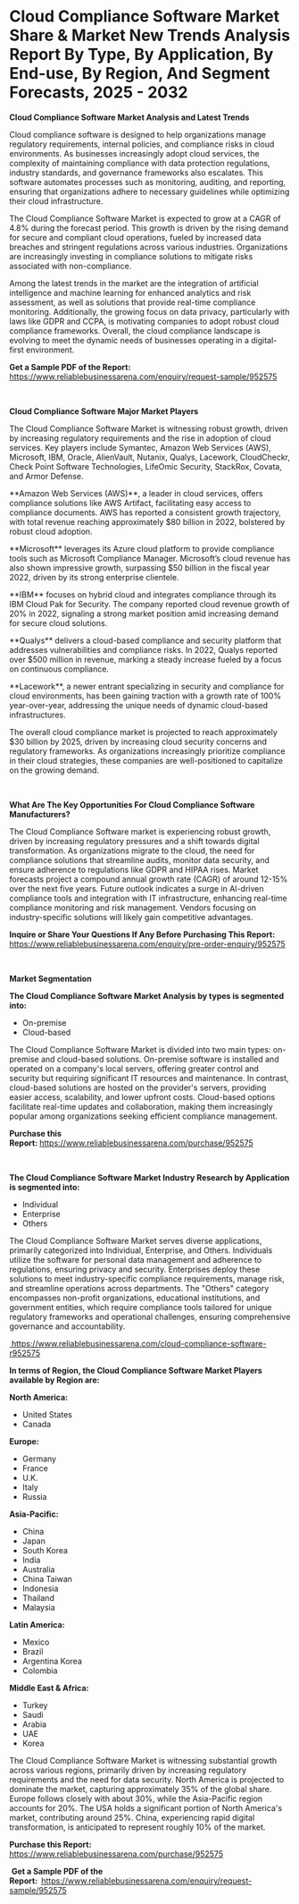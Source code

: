 <p><h1>Cloud Compliance Software Market Share & Market New Trends Analysis Report By Type, By Application, By End-use, By Region, And Segment Forecasts, 2025 - 2032</h1></p><p><strong>Cloud Compliance Software Market Analysis and Latest Trends</strong></p>
<p><p>Cloud compliance software is designed to help organizations manage regulatory requirements, internal policies, and compliance risks in cloud environments. As businesses increasingly adopt cloud services, the complexity of maintaining compliance with data protection regulations, industry standards, and governance frameworks also escalates. This software automates processes such as monitoring, auditing, and reporting, ensuring that organizations adhere to necessary guidelines while optimizing their cloud infrastructure.</p><p>The Cloud Compliance Software Market is expected to grow at a CAGR of 4.8% during the forecast period. This growth is driven by the rising demand for secure and compliant cloud operations, fueled by increased data breaches and stringent regulations across various industries. Organizations are increasingly investing in compliance solutions to mitigate risks associated with non-compliance.</p><p>Among the latest trends in the market are the integration of artificial intelligence and machine learning for enhanced analytics and risk assessment, as well as solutions that provide real-time compliance monitoring. Additionally, the growing focus on data privacy, particularly with laws like GDPR and CCPA, is motivating companies to adopt robust cloud compliance frameworks. Overall, the cloud compliance landscape is evolving to meet the dynamic needs of businesses operating in a digital-first environment.</p></p>
<p><strong>Get a Sample PDF of the Report:&nbsp;</strong> <a href="https://www.reliablebusinessarena.com/enquiry/request-sample/952575?utm_campaign=2396&utm_medium=2&utm_source=Github&utm_content=ia&utm_term=18042025&utm_id=cloud-compliance-software">https://www.reliablebusinessarena.com/enquiry/request-sample/952575</a></p>
<p>&nbsp;</p>
<p><strong>Cloud Compliance Software Major Market Players</strong></p>
<p><p>The Cloud Compliance Software Market is witnessing robust growth, driven by increasing regulatory requirements and the rise in adoption of cloud services. Key players include Symantec, Amazon Web Services (AWS), Microsoft, IBM, Oracle, AlienVault, Nutanix, Qualys, Lacework, CloudCheckr, Check Point Software Technologies, LifeOmic Security, StackRox, Covata, and Armor Defense.</p><p>**Amazon Web Services (AWS)**, a leader in cloud services, offers compliance solutions like AWS Artifact, facilitating easy access to compliance documents. AWS has reported a consistent growth trajectory, with total revenue reaching approximately $80 billion in 2022, bolstered by robust cloud adoption.</p><p>**Microsoft** leverages its Azure cloud platform to provide compliance tools such as Microsoft Compliance Manager. Microsoft’s cloud revenue has also shown impressive growth, surpassing $50 billion in the fiscal year 2022, driven by its strong enterprise clientele.</p><p>**IBM** focuses on hybrid cloud and integrates compliance through its IBM Cloud Pak for Security. The company reported cloud revenue growth of 20% in 2022, signaling a strong market position amid increasing demand for secure cloud solutions.</p><p>**Qualys** delivers a cloud-based compliance and security platform that addresses vulnerabilities and compliance risks. In 2022, Qualys reported over $500 million in revenue, marking a steady increase fueled by a focus on continuous compliance.</p><p>**Lacework**, a newer entrant specializing in security and compliance for cloud environments, has been gaining traction with a growth rate of 100% year-over-year, addressing the unique needs of dynamic cloud-based infrastructures.</p><p>The overall cloud compliance market is projected to reach approximately $30 billion by 2025, driven by increasing cloud security concerns and regulatory frameworks. As organizations increasingly prioritize compliance in their cloud strategies, these companies are well-positioned to capitalize on the growing demand.</p></p>
<p>&nbsp;</p>
<p><strong>What Are The Key Opportunities For Cloud Compliance Software Manufacturers?</strong></p>
<p><p>The Cloud Compliance Software market is experiencing robust growth, driven by increasing regulatory pressures and a shift towards digital transformation. As organizations migrate to the cloud, the need for compliance solutions that streamline audits, monitor data security, and ensure adherence to regulations like GDPR and HIPAA rises. Market forecasts project a compound annual growth rate (CAGR) of around 12-15% over the next five years. Future outlook indicates a surge in AI-driven compliance tools and integration with IT infrastructure, enhancing real-time compliance monitoring and risk management. Vendors focusing on industry-specific solutions will likely gain competitive advantages.</p></p>
<p><strong>Inquire or Share Your Questions If Any Before Purchasing This Report:</strong> <a href="https://www.reliablebusinessarena.com/enquiry/pre-order-enquiry/952575?utm_campaign=2396&utm_medium=2&utm_source=Github&utm_content=ia&utm_term=18042025&utm_id=cloud-compliance-software">https://www.reliablebusinessarena.com/enquiry/pre-order-enquiry/952575</a></p>
<p>&nbsp;</p>
<p><strong>Market Segmentation</strong></p>
<p><strong>The Cloud Compliance Software Market Analysis by types is segmented into:</strong></p>
<p><ul><li>On-premise</li><li>Cloud-based</li></ul></p>
<p><p>The Cloud Compliance Software Market is divided into two main types: on-premise and cloud-based solutions. On-premise software is installed and operated on a company's local servers, offering greater control and security but requiring significant IT resources and maintenance. In contrast, cloud-based solutions are hosted on the provider's servers, providing easier access, scalability, and lower upfront costs. Cloud-based options facilitate real-time updates and collaboration, making them increasingly popular among organizations seeking efficient compliance management.</p></p>
<p><strong>Purchase this Report:&nbsp;</strong><a href="https://www.reliablebusinessarena.com/purchase/952575?utm_campaign=2396&utm_medium=2&utm_source=Github&utm_content=ia&utm_term=18042025&utm_id=cloud-compliance-software">https://www.reliablebusinessarena.com/purchase/952575</a></p>
<p>&nbsp;</p>
<p><strong>The Cloud Compliance Software Market Industry Research by Application is segmented into:</strong></p>
<p><ul><li>Individual</li><li>Enterprise</li><li>Others</li></ul></p>
<p><p>The Cloud Compliance Software Market serves diverse applications, primarily categorized into Individual, Enterprise, and Others. Individuals utilize the software for personal data management and adherence to regulations, ensuring privacy and security. Enterprises deploy these solutions to meet industry-specific compliance requirements, manage risk, and streamline operations across departments. The "Others" category encompasses non-profit organizations, educational institutions, and government entities, which require compliance tools tailored for unique regulatory frameworks and operational challenges, ensuring comprehensive governance and accountability.</p></p>
<p><a href="https://www.reliablebusinessarena.com/cloud-compliance-software-r952575?utm_campaign=2396&utm_medium=2&utm_source=Github&utm_content=ia&utm_term=18042025&utm_id=cloud-compliance-software">&nbsp;https://www.reliablebusinessarena.com/cloud-compliance-software-r952575</a></p>
<p><strong>In terms of Region, the Cloud Compliance Software Market Players available by Region are:</strong></p>
<p>
    <p> <strong> North America: </strong>
        <ul>
            <li>United States</li>
            <li>Canada</li>
        </ul>
        </p> 
    <p> <strong> Europe: </strong>
        <ul>
            <li>Germany</li>
            <li>France</li>
            <li>U.K.</li>
            <li>Italy</li>
            <li>Russia</li>
        </ul>
        </p> 
    <p> <strong> Asia-Pacific: </strong>
        <ul>
            <li>China</li>
            <li>Japan</li>
            <li>South Korea</li>
            <li>India</li>
            <li>Australia</li>
            <li>China Taiwan</li>
            <li>Indonesia</li>
            <li>Thailand</li>
            <li>Malaysia</li>
        </ul>
        </p> 
    <p> <strong> Latin America: </strong>
        <ul>
            <li>Mexico</li>
            <li>Brazil</li>
            <li>Argentina Korea</li>
            <li>Colombia</li>
        </ul>
        </p> 
    <p> <strong> Middle East & Africa: </strong>
        <ul>
            <li>Turkey</li>
            <li>Saudi</li>
            <li>Arabia</li>
            <li>UAE</li>
            <li>Korea</li>
        </ul>
    </p>
    </p>
<p><p>The Cloud Compliance Software Market is witnessing substantial growth across various regions, primarily driven by increasing regulatory requirements and the need for data security. North America is projected to dominate the market, capturing approximately 35% of the global share. Europe follows closely with about 30%, while the Asia-Pacific region accounts for 20%. The USA holds a significant portion of North America's market, contributing around 25%. China, experiencing rapid digital transformation, is anticipated to represent roughly 10% of the market.</p></p>
<p><strong>Purchase this Report: </strong><a href="https://www.reliablebusinessarena.com/purchase/952575?utm_campaign=2396&utm_medium=2&utm_source=Github&utm_content=ia&utm_term=18042025&utm_id=cloud-compliance-software">https://www.reliablebusinessarena.com/purchase/952575</a></p>
<p>&nbsp;<strong>Get a Sample PDF of the Report:&nbsp;&nbsp;</strong><a href="https://www.reliablebusinessarena.com/enquiry/request-sample/952575?utm_campaign=2396&utm_medium=2&utm_source=Github&utm_content=ia&utm_term=18042025&utm_id=cloud-compliance-software">https://www.reliablebusinessarena.com/enquiry/request-sample/952575</a></p>
<p><strong></strong></p>
<p><p></p><p></p><p></p></p>